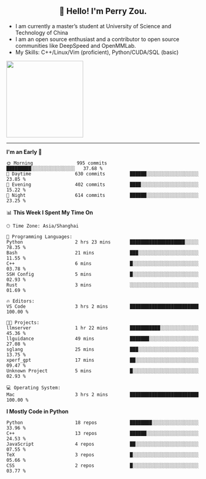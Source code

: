 <h2 align="center">👋 Hello! I'm Perry Zou.</h2>

- I am currently a master’s student at University of Science and Technology of China
- I am an open source enthusiast and a contributor to open source communities like DeepSpeed and OpenMMLab.
- My Skills: C++/Linux/Vim (proficient), Python/CUDA/SQL (basic)

<img height=200 align="center" src="https://github-readme-stats.vercel.app/api?username=zonepg" />

-------

<!--START_SECTION:waka-->
**I'm an Early 🐤** 

```text
🌞 Morning                995 commits         █████████░░░░░░░░░░░░░░░░   37.68 % 
🌆 Daytime                630 commits         ██████░░░░░░░░░░░░░░░░░░░   23.85 % 
🌃 Evening                402 commits         ████░░░░░░░░░░░░░░░░░░░░░   15.22 % 
🌙 Night                  614 commits         ██████░░░░░░░░░░░░░░░░░░░   23.25 % 
```


📊 **This Week I Spent My Time On** 

```text
🕑︎ Time Zone: Asia/Shanghai

💬 Programming Languages: 
Python                   2 hrs 23 mins       ████████████████████░░░░░   78.35 % 
Bash                     21 mins             ███░░░░░░░░░░░░░░░░░░░░░░   11.55 % 
C++                      6 mins              █░░░░░░░░░░░░░░░░░░░░░░░░   03.78 % 
SSH Config               5 mins              █░░░░░░░░░░░░░░░░░░░░░░░░   02.93 % 
Rust                     3 mins              ░░░░░░░░░░░░░░░░░░░░░░░░░   01.69 % 

🔥 Editors: 
VS Code                  3 hrs 2 mins        █████████████████████████   100.00 % 

🐱‍💻 Projects: 
llmserver                1 hr 22 mins        ███████████░░░░░░░░░░░░░░   45.36 % 
llguidance               49 mins             ███████░░░░░░░░░░░░░░░░░░   27.08 % 
sglang                   25 mins             ███░░░░░░░░░░░░░░░░░░░░░░   13.75 % 
xperf_gpt                17 mins             ██░░░░░░░░░░░░░░░░░░░░░░░   09.47 % 
Unknown Project          5 mins              █░░░░░░░░░░░░░░░░░░░░░░░░   02.93 % 

💻 Operating System: 
Mac                      3 hrs 2 mins        █████████████████████████   100.00 % 
```

**I Mostly Code in Python** 

```text
Python                   18 repos            ████████░░░░░░░░░░░░░░░░░   33.96 % 
C++                      13 repos            ██████░░░░░░░░░░░░░░░░░░░   24.53 % 
JavaScript               4 repos             ██░░░░░░░░░░░░░░░░░░░░░░░   07.55 % 
TeX                      3 repos             █░░░░░░░░░░░░░░░░░░░░░░░░   05.66 % 
CSS                      2 repos             █░░░░░░░░░░░░░░░░░░░░░░░░   03.77 % 
```




<!--END_SECTION:waka-->
